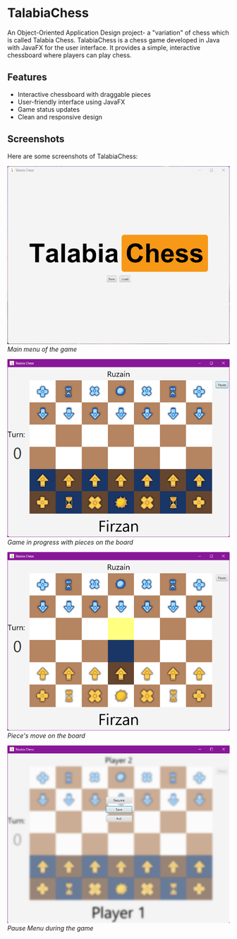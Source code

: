 # TalabiaChess
An Object-Oriented Application Design project- a "variation" of chess which is called Talabia Chess. TalabiaChess is a chess game developed in Java with JavaFX for the user interface. It provides a simple, interactive chessboard where players can play chess.

## Features

- Interactive chessboard with draggable pieces
- User-friendly interface using JavaFX
- Game status updates
- Clean and responsive design

## Screenshots

Here are some screenshots of TalabiaChess:

![Main Menu](Screenshots/menu.png)  
*Main menu of the game*

![Game In Progress](Screenshots/game1.png)  
*Game in progress with pieces on the board*

![Move](Screenshots/move.png)  
*Piece's move on the board*

![Pause](Screenshots/pause.png)  
*Pause Menu during the game*
